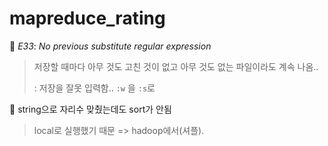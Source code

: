 # mapreduce_rating

:bug: *E33*: *No previous substitute regular expression*

> 저장할 때마다 아무 것도 고친 것이 없고 아무 것도 없는 파일이라도 계속 나옴..
>
> : 저장을 잘못 입력함.. `:w` 을 `:s`로

:bug: string으로 자리수 맞췄는데도 sort가 안됨

> local로 실행했기 때문 => hadoop에서(셔플).